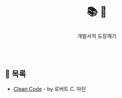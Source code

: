 
# <p align='center'> 📚 🔨</p>

<p align='center'> 개발서적 도장깨기 </p>

<br/>
<br/>

## 📖 목록

- [Clean Code](/CleanCode/CleanCode.md) - by 로버트 C. 마틴